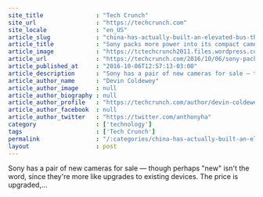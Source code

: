 ```yaml
---
site_title               : "Tech Crunch"
site_url                 : "https://techcrunch.com"
site_locale              : "en_US"
article_slug             : "china-has-actually-built-an-elevated-bus-that-travels-above-car-traffic"
article_title            : "Sony packs more power into its compact cameras with the RX100 V and a6500"
article_image            : "https://tctechcrunch2011.files.wordpress.com/2016/10/rx100v_image1-large.jpg?w=764&h=400&crop=1"
article_url              : "https://techcrunch.com/2016/10/06/sony-packs-more-power-into-its-compact-cameras-with-the-rx100-v-and-a6500/"
article_published_at     : "2016-10-06T12:57:13-03:00"
article_description      : "Sony has a pair of new cameras for sale — though perhaps 'new' isn't the word, since they're more like upgrades to existing devices. The price is upgraded,..."
article_author_name      : "Devin Coldewey"
article_author_image     : null
article_author_biography : null
article_author_profile   : "https://techcrunch.com/author/devin-coldewey/"
article_author_facebook  : null
article_author_twitter   : "https://twitter.com/anthonyha"
category                 : ['technology']
tags                     : ['Tech Crunch']
permalink                : "/:categories/china-has-actually-built-an-elevated-bus-that-travels-above-car-traffic/"
layout                   : post
---
```


Sony has a pair of new cameras for sale — though perhaps "new" isn't the word, since they're more like upgrades to existing devices. The price is upgraded,...
